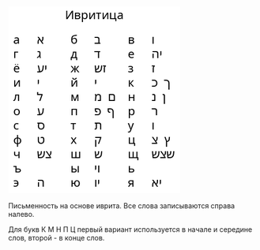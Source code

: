 ![Конвенция ивритицы](hebrew.png)

Письменность на основе иврита. Все слова записываются справа налево.

Для букв К М Н П Ц первый вариант используется в начале и середине слов, второй - в конце слов.

